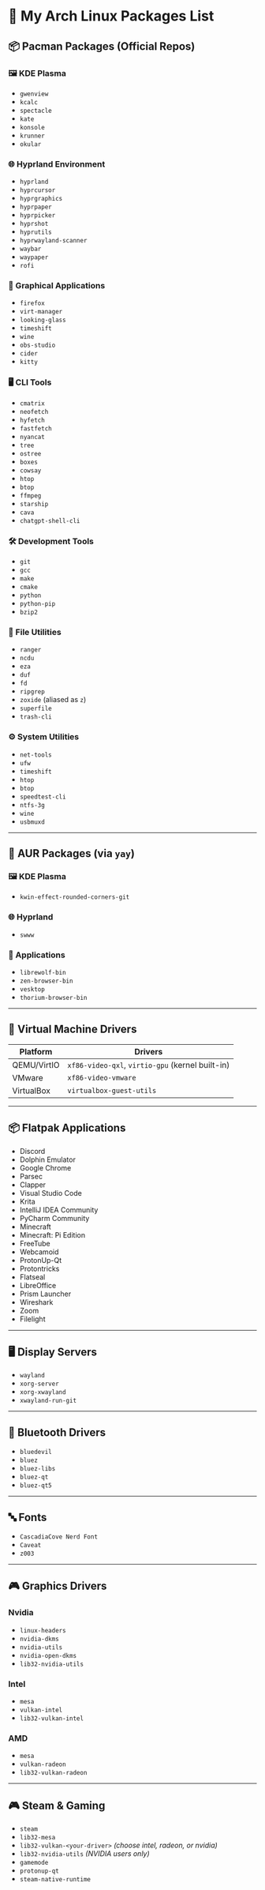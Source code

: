 # 🐧 My Arch Linux Packages List

## 📦 Pacman Packages (Official Repos)

### 🖼️ KDE Plasma
- `gwenview`  
- `kcalc`  
- `spectacle`  
- `kate`  
- `konsole`  
- `krunner`
- `okular` 

### 🌐 Hyprland Environment
- `hyprland`  
- `hyprcursor`  
- `hyprgraphics`  
- `hyprpaper`  
- `hyprpicker`  
- `hyprshot`  
- `hyprutils`  
- `hyprwayland-scanner`  
- `waybar`
- `waypaper`   
- `rofi`  

### 🧰 Graphical Applications
- `firefox`  
- `virt-manager`  
- `looking-glass`  
- `timeshift`  
- `wine`  
- `obs-studio`  
- `cider`
- `kitty`

### 🖥️ CLI Tools
- `cmatrix`  
- `neofetch`  
- `hyfetch`  
- `fastfetch`  
- `nyancat`  
- `tree`  
- `ostree`  
- `boxes`  
- `cowsay`  
- `htop`  
- `btop`  
- `ffmpeg`  
- `starship`  
- `cava`  
- `chatgpt-shell-cli`  

### 🛠️ Development Tools
- `git`  
- `gcc`  
- `make`  
- `cmake`  
- `python`  
- `python-pip`  
- `bzip2`  

### 📁 File Utilities
- `ranger`  
- `ncdu`  
- `eza`  
- `duf`  
- `fd`  
- `ripgrep`  
- `zoxide` (aliased as `z`)  
- `superfile`  
- `trash-cli`  

### ⚙️ System Utilities
- `net-tools`  
- `ufw`  
- `timeshift`  
- `htop`  
- `btop`  
- `speedtest-cli`  
- `ntfs-3g`  
- `wine`  
- `usbmuxd`  

---

## 🧩 AUR Packages (via `yay`)

### 🖼️ KDE Plasma
- `kwin-effect-rounded-corners-git`  

### 🌐 Hyprland
- `swww`  

### 🧰 Applications
- `librewolf-bin`  
- `zen-browser-bin`  
- `vesktop`  
- `thorium-browser-bin`  

---

## 🧪 Virtual Machine Drivers

| Platform    | Drivers                             |
|-------------|--------------------------------------|
| QEMU/VirtIO | `xf86-video-qxl`, `virtio-gpu` (kernel built-in) |
| VMware      | `xf86-video-vmware`                 |
| VirtualBox  | `virtualbox-guest-utils`            |

---

## 📦 Flatpak Applications
- Discord  
- Dolphin Emulator  
- Google Chrome  
- Parsec  
- Clapper  
- Visual Studio Code  
- Krita  
- IntelliJ IDEA Community  
- PyCharm Community  
- Minecraft  
- Minecraft: Pi Edition  
- FreeTube  
- Webcamoid  
- ProtonUp-Qt  
- Protontricks  
- Flatseal  
- LibreOffice  
- Prism Launcher  
- Wireshark  
- Zoom  
- Filelight  

---

## 🖥️ Display Servers
- `wayland`  
- `xorg-server`  
- `xorg-xwayland`  
- `xwayland-run-git`  

---

## 🔷 Bluetooth Drivers
- `bluedevil`  
- `bluez`  
- `bluez-libs`  
- `bluez-qt`  
- `bluez-qt5`  

---

## 🔤 Fonts
- `CascadiaCove Nerd Font`    
- `Caveat`
- `z003`
---

## 🎮 Graphics Drivers

### Nvidia
- `linux-headers`  
- `nvidia-dkms`  
- `nvidia-utils`  
- `nvidia-open-dkms`  
- `lib32-nvidia-utils`  

### Intel
- `mesa`  
- `vulkan-intel`  
- `lib32-vulkan-intel`  

### AMD
- `mesa`  
- `vulkan-radeon`  
- `lib32-vulkan-radeon`  

---

## 🎮 Steam & Gaming
- `steam`  
- `lib32-mesa`  
- `lib32-vulkan-<your-driver>` *(choose intel, radeon, or nvidia)*  
- `lib32-nvidia-utils` *(NVIDIA users only)*  
- `gamemode`  
- `protonup-qt`  
- `steam-native-runtime`
